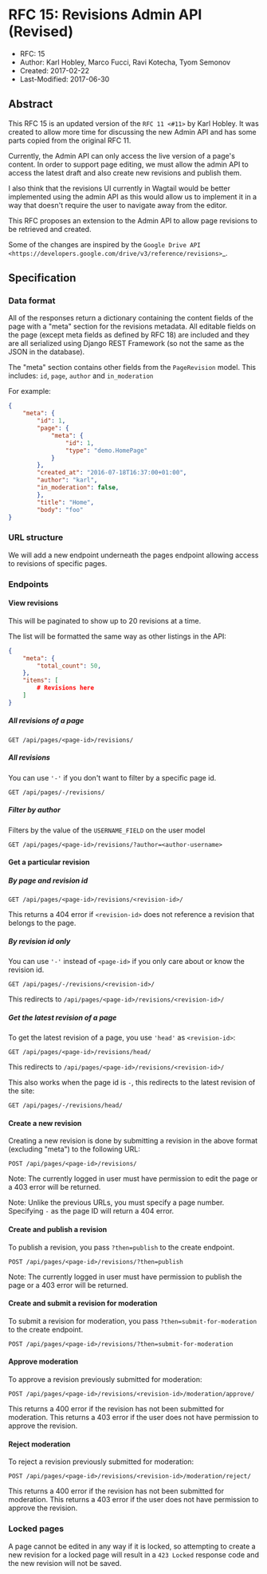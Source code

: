 # RFC 15: Revisions Admin API (Revised)

* RFC: 15
* Author: Karl Hobley, Marco Fucci, Ravi Kotecha, Tyom Semonov
* Created: 2017-02-22
* Last-Modified: 2017-06-30

## Abstract

This RFC 15 is an updated version of the `RFC 11 <#11>` by Karl Hobley.
It was created to allow more time for discussing the new Admin API and
has some parts copied from the original RFC 11.

Currently, the Admin API can only access the live version of a page's content.
In order to support page editing, we must allow the admin API to access the
latest draft and also create new revisions and publish them.

I also think that the revisions UI currently in Wagtail would be better
implemented using the admin API as this would allow us to implement it in a
way that doesn't require the user to navigate away from the editor.

This RFC proposes an extension to the Admin API to allow page revisions to be
retrieved and created.

Some of the changes are inspired by the
`Google Drive API <https://developers.google.com/drive/v3/reference/revisions>`_.

## Specification

### Data format

All of the responses return a dictionary containing the content fields of the
page with a "meta" section for the revisions metadata. All editable fields on
the page (except meta fields as defined by RFC 18) are included and they are
all serialized using Django REST Framework (so not the same as the JSON in the
database).

The "meta" section contains other fields from the ``PageRevision`` model. This
includes: ``id``, ``page``, ``author`` and ``in_moderation``

For example:

```json
{
    "meta": {
        "id": 1,
        "page": {
            "meta": {
                "id": 1,
                "type": "demo.HomePage"
            }
        },
        "created_at": "2016-07-18T16:37:00+01:00",
        "author": "karl",
        "in_moderation": false,
        },
        "title": "Home",
        "body": "foo"
}
```

### URL structure

We will add a new endpoint underneath the pages endpoint allowing access to
revisions of specific pages.

### Endpoints

#### View revisions

This will be paginated to show up to 20 revisions at a time.

The list will be formatted the same way as other listings in the API:

```json
{
    "meta": {
        "total_count": 50,
    },
    "items": [
        # Revisions here
    ]
}
```

##### All revisions of a page

```http
GET /api/pages/<page-id>/revisions/
```

##### All revisions

You can use ``'-'`` if you don't want to filter by a specific page id.

```http
GET /api/pages/-/revisions/
```

##### Filter by author

Filters by the value of the ``USERNAME_FIELD`` on the user model

```http
GET /api/pages/<page-id>/revisions/?author=<author-username>
```

#### Get a particular revision

##### By page and revision id

```http
GET /api/pages/<page-id>/revisions/<revision-id>/
```

This returns a 404 error if ``<revision-id>`` does not reference a
revision that belongs to the page.

##### By revision id only

You can use ``'-'`` instead of ``<page-id>`` if you only care about or know the revision id.

```http
GET /api/pages/-/revisions/<revision-id>/
```

This redirects to ``/api/pages/<page-id>/revisions/<revision-id>/``

##### Get the latest revision of a page

To get the latest revision of a page, you use ``'head'`` as
``<revision-id>``:

```http
GET /api/pages/<page-id>/revisions/head/
```

This redirects to ``/api/pages/<page-id>/revisions/<revision-id>/``

This also works when the page id is ``-``, this redirects to the
latest revision of the site:

```http
GET /api/pages/-/revisions/head/
```

#### Create a new revision

Creating a new revision is done by submitting a revision in the above
format (excluding "meta") to the following URL:

```http
POST /api/pages/<page-id>/revisions/
```

Note: The currently logged in user must have permission to edit the page
or a 403 error will be returned.

Note: Unlike the previous URLs, you must specify a page number. Specifying
``-`` as the page ID will return a 404 error.

#### Create and publish a revision

To publish a revision, you pass ``?then=publish`` to the create endpoint.

```http
POST /api/pages/<page-id>/revisions/?then=publish
```

Note: The currently logged in user must have permission to publish the page
or a 403 error will be returned.

#### Create and submit a revision for moderation

To submit a revision for moderation, you pass ``?then=submit-for-moderation``
to the create endpoint.

```http
POST /api/pages/<page-id>/revisions/?then=submit-for-moderation
```

#### Approve moderation

To approve a revision previously submitted for moderation:

```http
POST /api/pages/<page-id>/revisions/<revision-id>/moderation/approve/
```

This returns a 400 error if the revision has not been submitted for moderation.
This returns a 403 error if the user does not have permission to approve the revision.

#### Reject moderation

To reject a revision previously submitted for moderation:

```http
POST /api/pages/<page-id>/revisions/<revision-id>/moderation/reject/
```

This returns a 400 error if the revision has not been submitted for moderation.
This returns a 403 error if the user does not have permission to approve the revision.

### Locked pages

A page cannot be edited in any way if it is locked, so attempting to create a
new revision for a locked page will result in a ``423 Locked`` response code
and the new revision will not be saved.
